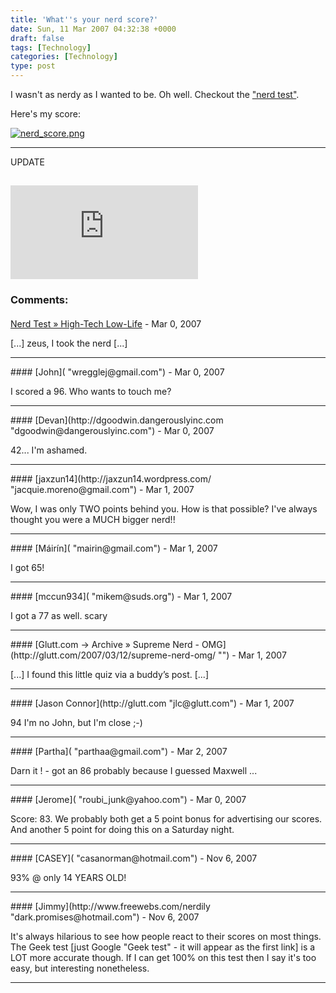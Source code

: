 ```yaml
---
title: 'What''s your nerd score?'
date: Sun, 11 Mar 2007 04:32:38 +0000
draft: false
tags: [Technology]
categories: [Technology]
type: post
---
```


I wasn't as nerdy as I wanted to be. Oh well. Checkout the ["nerd test"](http://www.nerdtests.com/ft_nq.php).

Here's my score:

[![nerd_score.png](http://zeusville.files.wordpress.com/2007/03/nerd_score.png)](http://zeusville.files.wordpress.com/2007/03/nerd_score.png "nerd_score.png")

* * *

UPDATE

[![I am nerdier than 77% of all people. Are you nerdier? Click here to find out!](http://www.nerdtests.com/images/ft/nq.php?val=2732)](http://www.nerdtests.com/ft_nq.php?im)
---
### Comments:
#### 
[Nerd Test &raquo; High-Tech Low-Life](http://jbowes.dangerouslyinc.com/2007/03/11/nerd-test/ "") - <time datetime="2007-03-11 08:57:08">Mar 0, 2007</time>

\[...\] zeus, I took the nerd \[...\]
<hr />
#### 
[John]( "wregglej@gmail.com") - <time datetime="2007-03-11 10:54:49">Mar 0, 2007</time>

I scored a 96. Who wants to touch me?
<hr />
#### 
[Devan](http://dgoodwin.dangerouslyinc.com "dgoodwin@dangerouslyinc.com") - <time datetime="2007-03-11 22:35:55">Mar 0, 2007</time>

42... I'm ashamed.
<hr />
#### 
[jaxzun14](http://jaxzun14.wordpress.com/ "jacquie.moreno@gmail.com") - <time datetime="2007-03-12 12:00:12">Mar 1, 2007</time>

Wow, I was only TWO points behind you. How is that possible? I've always thought you were a MUCH bigger nerd!!
<hr />
#### 
[Máirín]( "mairin@gmail.com") - <time datetime="2007-03-12 17:30:48">Mar 1, 2007</time>

I got 65!
<hr />
#### 
[mccun934]( "mikem@suds.org") - <time datetime="2007-03-12 17:32:17">Mar 1, 2007</time>

I got a 77 as well. scary
<hr />
#### 
[Glutt.com &rarr; Archive &raquo; Supreme Nerd - OMG](http://glutt.com/2007/03/12/supreme-nerd-omg/ "") - <time datetime="2007-03-12 17:33:57">Mar 1, 2007</time>

\[...\] I found this little quiz via a buddy’s post. \[...\]
<hr />
#### 
[Jason Connor](http://glutt.com "jlc@glutt.com") - <time datetime="2007-03-12 18:10:58">Mar 1, 2007</time>

94 I'm no John, but I'm close ;-)
<hr />
#### 
[Partha]( "parthaa@gmail.com") - <time datetime="2007-03-13 22:29:10">Mar 2, 2007</time>

Darn it ! - got an 86 probably because I guessed Maxwell ...
<hr />
#### 
[Jerome]( "roubi_junk@yahoo.com") - <time datetime="2007-03-11 00:55:50">Mar 0, 2007</time>

Score: 83. We probably both get a 5 point bonus for advertising our scores. And another 5 point for doing this on a Saturday night.
<hr />
#### 
[CASEY]( "casanorman@hotmail.com") - <time datetime="2007-11-17 17:12:27">Nov 6, 2007</time>

93% @ only 14 YEARS OLD!
<hr />
#### 
[Jimmy](http://www.freewebs.com/nerdily "dark.promises@hotmail.com") - <time datetime="2007-11-24 01:28:06">Nov 6, 2007</time>

It's always hilarious to see how people react to their scores on most things. The Geek test \[just Google "Geek test" - it will appear as the first link\] is a LOT more accurate though. If I can get 100% on this test then I say it's too easy, but interesting nonetheless.
<hr />
